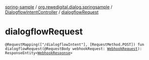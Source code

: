 [spring-sample](../../index.md) / [org.rewedigital.dialog.springsample](../index.md) / [DialogflowIntentController](index.md) / [dialogflowRequest](./dialogflow-request.md)

# dialogflowRequest

`@RequestMapping(["/dialogflowIntent"], [RequestMethod.POST]) fun dialogflowRequest(@RequestBody webhookRequest: `[`WebhookRequest`](https://github.com/rewe-digital-incubator/dialog/blob/master/docs/core/org.rewedigital.dialog.model.dialogflow/-webhook-request/index.md)`): ResponseEntity<`[`WebhookResponse`](https://github.com/rewe-digital-incubator/dialog/blob/master/docs/core/org.rewedigital.dialog.model.dialogflow/-webhook-response/index.md)`>`